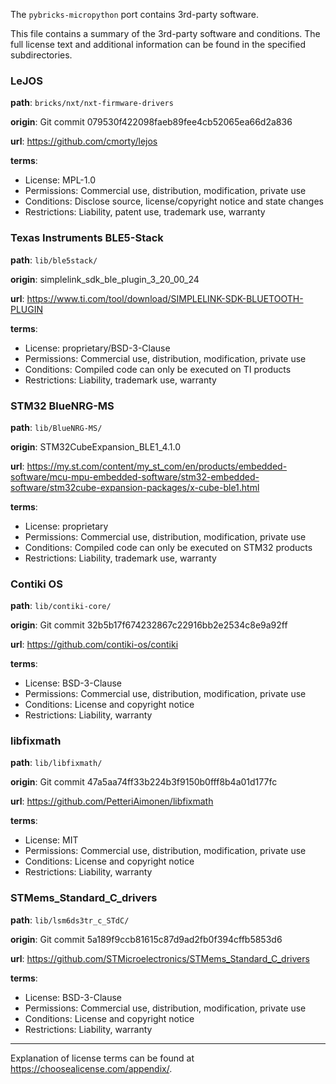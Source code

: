 The `pybricks-micropython` port contains 3rd-party software.

This file contains a summary of the 3rd-party software and conditions. The full
license text and additional information can be found in the specified
subdirectories.


### LeJOS

**path**: `bricks/nxt/nxt-firmware-drivers`

**origin**: Git commit 079530f422098faeb89fee4cb52065ea66d2a836

**url**: https://github.com/cmorty/lejos

**terms**:
- License: MPL-1.0
- Permissions: Commercial use, distribution, modification, private use
- Conditions: Disclose source, license/copyright notice and state changes
- Restrictions: Liability, patent use, trademark use, warranty


### Texas Instruments BLE5-Stack

**path**: `lib/ble5stack/`

**origin**: simplelink_sdk_ble_plugin_3_20_00_24

**url**: https://www.ti.com/tool/download/SIMPLELINK-SDK-BLUETOOTH-PLUGIN

**terms**:
- License: proprietary/BSD-3-Clause
- Permissions: Commercial use, distribution, modification, private use
- Conditions: Compiled code can only be executed on TI products
- Restrictions: Liability, trademark use, warranty


### STM32 BlueNRG-MS

**path**: `lib/BlueNRG-MS/`

**origin**: STM32CubeExpansion_BLE1_4.1.0

**url**: https://my.st.com/content/my_st_com/en/products/embedded-software/mcu-mpu-embedded-software/stm32-embedded-software/stm32cube-expansion-packages/x-cube-ble1.html

**terms**:
- License: proprietary
- Permissions: Commercial use, distribution, modification, private use
- Conditions: Compiled code can only be executed on STM32 products
- Restrictions: Liability, trademark use, warranty



### Contiki OS

**path**: `lib/contiki-core/`

**origin**: Git commit 32b5b17f674232867c22916bb2e2534c8e9a92ff

**url**: https://github.com/contiki-os/contiki

**terms**:
- License: BSD-3-Clause
- Permissions: Commercial use, distribution, modification, private use
- Conditions: License and copyright notice
- Restrictions: Liability, warranty


### libfixmath

**path**: `lib/libfixmath/`

**origin**: Git commit 47a5aa74ff33b224b3f9150b0fff8b4a01d177fc

**url**: https://github.com/PetteriAimonen/libfixmath

**terms**:
- License: MIT
- Permissions: Commercial use, distribution, modification, private use
- Conditions: License and copyright notice
- Restrictions: Liability, warranty


### STMems_Standard_C_drivers

**path**: `lib/lsm6ds3tr_c_STdC/`

**origin**: Git commit 5a189f9ccb81615c87d9ad2fb0f394cffb5853d6

**url**: https://github.com/STMicroelectronics/STMems_Standard_C_drivers

**terms**:
- License: BSD-3-Clause
- Permissions: Commercial use, distribution, modification, private use
- Conditions: License and copyright notice
- Restrictions: Liability, warranty

---

Explanation of license terms can be found at <https://choosealicense.com/appendix/>.
